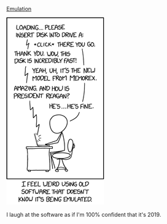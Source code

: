 [Emulation](https://xkcd.com/2221)

![Emulation](./random_comic.png)

I laugh at the software as if I'm 100% confident that it's 2019.

